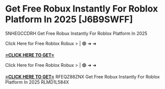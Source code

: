 # Get Free Robux Instantly For Roblox Platform In 2025 [J6B9SWFF]

5NHEGCCDRH Get Free Robux Instantly For Roblox Platform In 2025

Click Here for Free Roblox Robux > | 🟢 ➜ ➜ 

**[=CLICK HERE TO GET=](https://www.google.com/url?q=https%3A%2F%2Fappbitly.com%2FLfnyn)**

Click Here for Free Roblox Robux > | 🟢 ➜ ➜ 

**[=CLICK HERE TO GET=](https://www.google.com/url?q=https%3A%2F%2Fappbitly.com%2FLfnyn)**
 RFEQZ88ZNX Get Free Robux Instantly For Roblox Platform In 2025 RLMD1L584X

